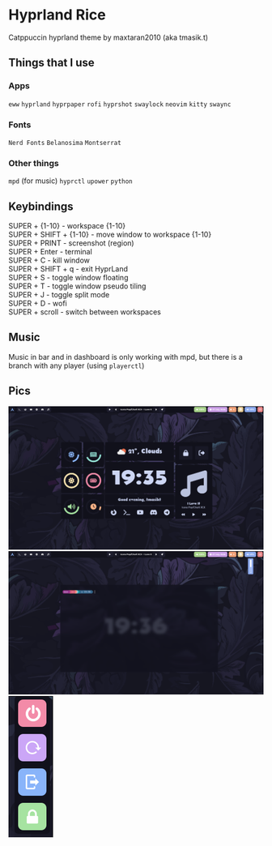 # Hyprland Rice
Catppuccin hyprland theme by maxtaran2010 (aka tmasik.t)
## Things that I use
### Apps
`eww` `hyprland` `hyprpaper` `rofi` `hyprshot` `swaylock` `neovim` `kitty` `swaync`
### Fonts
`Nerd Fonts` `Belanosima` `Montserrat`
### Other things
`mpd` (for music) `hyprctl` `upower` `python`
## Keybindings
SUPER + {1-10} - workspace {1-10} <br>
SUPER + SHIFT + {1-10} - move window to workspace {1-10} <br>
SUPER + PRINT - screenshot (region) <br>
SUPER + Enter - terminal <br>
SUPER + C - kill window <br>
SUPER + SHIFT + q - exit HyprLand <br>
SUPER + S - toggle window floating <br>
SUPER + T - toggle window pseudo tiling <br>
SUPER + J  - toggle split mode <br>
SUPER + D - wofi <br>
SUPER + scroll - switch between workspaces <br>

## Music

Music in bar and in dashboard is only working with mpd, but there is a branch with any player (using `playerctl`)

## Pics
![Screenshot](2023-07-07-193611_hyprshot.png)
![Screenshot](2023-07-07-193628_hyprshot.png)
![Screenshot](2023-07-07-193644_hyprshot.png)
